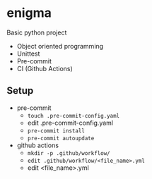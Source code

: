 # enigma

Basic python project

* Object oriented programming
* Unittest
* Pre-commit
* CI (Github Actions)

## Setup

* pre-commit
  * `touch .pre-commit-config.yaml`
  * edit .pre-commit-config.yaml
  * `pre-commit install`
  * `pre-commit autoupdate`
* github actions
  * `mkdir -p .github/workflow/`
  * `edit .github/workflow/<file_name>.yml`
  * edit <file_name>.yml
